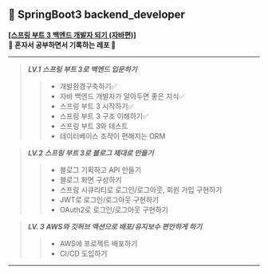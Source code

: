 ## 📗 SpringBoot3 backend_developer

**[[스프링 부트 3 백엔드 개발자 되기 (자바편)]](https://github.com/shinsunyoung/springboot-developer) <br>
📖 혼자서 공부하면서 기록하는 레포 📖**

--- 
> **_LV.1 스프링 부트 3로 백엔드 입문하기_**<br>
>> - 개발환경구축하기✅<br>
>> - 자바 백엔드 개발자가 알아두면 좋은 지식✅<br>
>> - 스프링 부트 3 시작하기✅<br>
>> - 스프링 부트 3 구조 이해하기✅<br>
>> - 스프링 부트 3와 테스트<br>
>> - 데이터베이스 조작이 편해지는 ORM<br>

> _**LV.2 스프링 부트 3로 블로그 제대로 만들기**_<br>
>> - 블로그 기획하고 API 만들기<br>
>> - 블로그 화면 구성하기<br>
>> - 스프링 시큐리티로 로그인/로그아웃, 회원 가입 구현하기<br>
>> - JWT로 로그인/로그아웃 구현하기<br>
>> - OAuth2로 로그인/로그아웃 구현하기<br>

> _**LV. 3 AWS와 깃허브 액션으로 배포/유지보수 편안하게 하기**_<br>
>> - AWS에 프로젝트 배포하기<br>
>> - CI/CD 도입하기<br>
---
